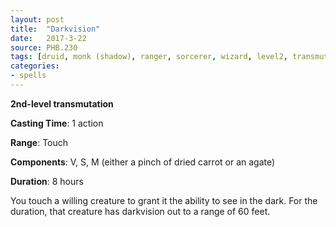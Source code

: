```yaml
---
layout: post
title:  "Darkvision"
date:   2017-3-22
source: PHB.230
tags: [druid, monk (shadow), ranger, sorcerer, wizard, level2, transmutation]
categories:
- spells
---
```


**2nd-level transmutation**

**Casting Time**: 1 action

**Range**: Touch

**Components**: V, S, M (either a pinch of dried carrot or an agate)

**Duration**: 8 hours

You touch a willing creature to grant it the ability to see in the dark. For the duration, that creature has darkvision out to a range of 60 feet.
